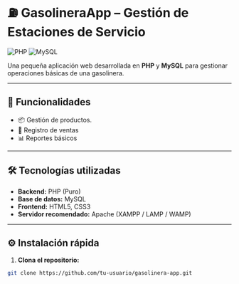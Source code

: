 # ⛽ GasolineraApp – Gestión de Estaciones de Servicio

![PHP](https://img.shields.io/badge/PHP-7.4%2B-777BB4?style=flat&logo=php&logoColor=white)
![MySQL](https://img.shields.io/badge/MySQL-5.7%2B-4479A1?style=flat&logo=mysql&logoColor=white)

Una pequeña aplicación web desarrollada en **PHP** y **MySQL** para gestionar operaciones básicas de una gasolinera.

---

## 🚀 Funcionalidades

- 📦 Gestión de productos.
- 🧾 Registro de ventas
- 📊 Reportes básicos

---

## 🛠️ Tecnologías utilizadas

- **Backend:** PHP (Puro)
- **Base de datos:** MySQL
- **Frontend:** HTML5, CSS3
- **Servidor recomendado:** Apache (XAMPP / LAMP / WAMP)

---

## ⚙️ Instalación rápida

1. **Clona el repositorio:**

```bash
git clone https://github.com/tu-usuario/gasolinera-app.git
